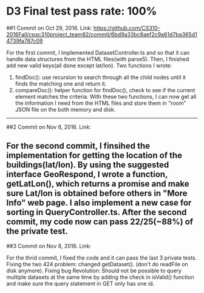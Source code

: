 # D3 Final test pass rate: 100%


##1 Commit on Oct 29, 2016. Link: https://github.com/CS310-2016Fall/cpsc310project_team82/commit/6bd9a33bc8aef2c9a61d7ba365d14739fa787c09

For the first commit, I implemented DatasetController.ts and so that it can handle data structures from the HTML files(with parse5). Then, I finished add new valid keys(all done except lat/lon). 
Two functions I wrote:
1. findDoc(): use recursion to search through all the child nodes until it finds the matching one and return it.
2. compareDoc(): helper function for findDoc(), check to see if the current element matches the criteria. 
With these two functions, I can now get all the information I need from the HTML files and store them in "room" JSON file on the both memory and disk.
------------------------------------------------

##2 Commit on Nov 6, 2016. Link: 

For the second commit, I finsihed the implementation for getting the location of the buildings(lat/lon). By using the suggested interface GeoRespond, I wrote a function, getLatLon(), which returns a promise and make sure Lat/lon is obtained before others in "More Info" web page. 
I also implement a new case for sorting in QueryController.ts.
After the second commit, my code now can pass 22/25(~88%) of the private test.
------------------------------------------------

##3 Commit on Nov 6, 2016. Link:

For the thrid commit, I fixed the code and it can pass the last 3 private tests.
Fixing the two 424 problem: changed getDataset(). (don't do readFile on disk anymore).
Fixing bug Revolution: Should not be possible to query multiple datasets at the same time by adding the check in isValid() function and make sure the query statement in GET only has one id.